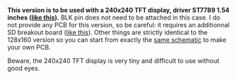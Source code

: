 **This version is to be used with a 240x240 TFT display, driver ST7789 1.54 inches ([like this](https://fr.aliexpress.com/item/1005003760323160.html)).** BLK pin does not need to be attached in this case. I do not provide any PCB for this version, so be careful: it requires an additionnal SD breakout board ([like this](https://fr.aliexpress.com/item/1005005407671816.html)). Other things are strictly identical to the 128x160 version so you can start from exactly the [same schematic](https://github.com/Raphael-Boichot/Mitsubishi-M64282FP-dashcam/blob/main/Codes/128x160%20THT%20version/128x160_PCB%20and%20schematic/Main%20PCB/Schematic_Dashboy%20camera_NiMH_2023-05-14.pdf) to make your own PCB.

Beware, the 240x240 TFT display is very tiny and difficult to use without good eyes.

